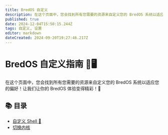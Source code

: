 ```yaml
---
title: BredOS 自定义
description: 在这个页面中，您会找到所有您需要的资源来自定义您的 BredOS 系统以适应您的偏好！让我们让你的 BredOS 体验变得精彩！🚀
published: true
date: 2024-12-04T15:50:15.244Z
tags: 自定义, 设置
editor: markdown
dateCreated: 2024-09-20T19:27:46.217Z
---
```


# BredOS 自定义指南 🎉🖥️

在这个页面中，您会找到所有您需要的资源来自定义您的 BredOS 系统以适应您的偏好！让我们让你的 BredOS 体验变得精彩！🚀

## 📚 目录

- [自定义 Shell 🐚](/customizations/shell-customization)
- [切换内核](/customizations/switching-kernel)
